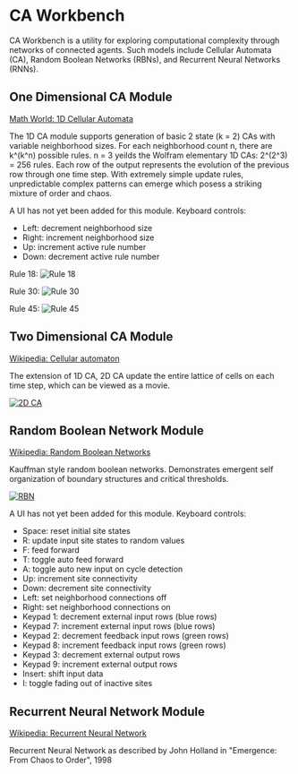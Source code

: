 # CA Workbench

CA Workbench is a utility for exploring computational complexity through networks of connected agents.  Such models include Cellular Automata (CA),
Random Boolean Networks (RBNs), and Recurrent Neural Networks (RNNs).

## One Dimensional CA Module
[Math World: 1D Cellular Automata](http://mathworld.wolfram.com/ElementaryCellularAutomaton.html)

The 1D CA module supports generation of basic 2 state (k = 2) CAs with variable neighborhood sizes.
For each neighborhood count n, there are k^(k^n) possible rules.  n = 3 yeilds the Wolfram elementary 1D CAs: 2^(2^3) = 256 rules.  Each row of the output
represents the evolution of the previous row through one time step.  With extremely simple update rules, unpredictable complex patterns can emerge which
posess a striking mixture of order and chaos.

A UI has not yet been added for this module.  Keyboard controls:

* Left: decrement neighborhood size
* Right: increment neighborhood size
* Up: increment active rule number
* Down: decrement active rule number

Rule 18:
![Rule 18](http://i.imgur.com/AyrGb7i.png)

Rule 30:
![Rule 30](http://i.imgur.com/fzd3Zvg.png)

Rule 45:
![Rule 45](http://i.imgur.com/19XWUkX.png)

## Two Dimensional CA Module
[Wikipedia: Cellular automaton](https://en.wikipedia.org/wiki/Cellular_automaton)

The extension of 1D CA, 2D CA update the entire lattice of cells on each time step, which can be viewed as a movie.


[![2D CA](http://i.imgur.com/t5ieSWu.png)](https://youtu.be/9Z-a_6BgTa8?t=0s "2D CA")



## Random Boolean Network Module
[Wikipedia: Random Boolean Networks](https://en.wikipedia.org/wiki/Boolean_network)

Kauffman style random boolean networks.  Demonstrates emergent self organization of boundary structures and critical thresholds.

[![RBN](http://i.imgur.com/uVjaHxN.png)](https://youtu.be/Kz4qXHlr0is?t=0s "RBN")

A UI has not yet been added for this module.  Keyboard controls:

* Space: reset initial site states
* R: update input site states to random values
* F: feed forward
* T: toggle auto feed forward
* A: toggle auto new input on cycle detection
* Up: increment site connectivity
* Down: decrement site connectivity
* Left: set neighborhood connections off
* Right: set neighborhood connections on
* Keypad 1: decrement external input rows (blue rows)
* Keypad 7: increment external input rows (blue rows)
* Keypad 2: decrement feedback input rows (green rows)
* Keypad 8: increment feedback input rows (green rows)
* Keypad 3: decrement external output rows
* Keypad 9: increment external output rows
* Insert: shift input data
* I: toggle fading out of inactive sites

## Recurrent Neural Network Module
[Wikipedia: Recurrent Neural Network](https://en.wikipedia.org/wiki/Recurrent_neural_network)

Recurrent Neural Network as described by John Holland in "Emergence: From Chaos to Order", 1998
